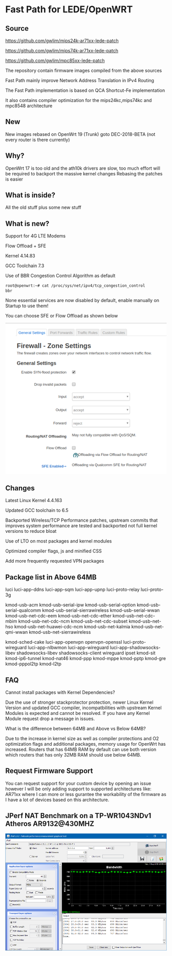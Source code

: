 # Fast Path for LEDE/OpenWRT

Source
------

https://github.com/gwlim/mips24k-ar71xx-lede-patch

https://github.com/gwlim/mips74k-ar71xx-lede-patch

https://github.com/gwlim/mpc85xx-lede-patch

The repository contain firmware images compiled from the above sources

Fast Path mainly improve Network Address Translation in IPv4 Routing

The Fast Path implementation is based on QCA Shortcut-Fe implementation

It also contains compiler optimization for the mips24kc,mips74kc and mpc8548 architecture

New
---

New images rebased on OpenWrt 19 (Trunk) goto DEC-2018-BETA (not every router is there currently)

Why?
----

OpenWrt 17 is too old and the ath10k drivers are slow, too much effort will be required to backport the massive kernel changes
Rebasing the patches is easier

What is inside?
---------------

All the old stuff plus some new stuff

What is new?
------------
Support for 4G LTE Modems

Flow Offload + SFE

Kernel 4.14.83

GCC Toolchain 7.3

Use of BBR Congestion Control Algorithm as default

```
root@openwrt:~# cat /proc/sys/net/ipv4/tcp_congestion_control
bbr
```

None essential services are now disabled by default, enable manually on Startup to use them!

You can choose SFE or Flow Offload as shown below

![alt text](https://raw.githubusercontent.com/gwlim/Fast-Path-LEDE-OpenWRT/master/sfe-offload.PNG)


Changes
-------
Latest Linux Kernel 4.4.163

Updated GCC toolchain to 6.5

Backported Wireless/TCP Performance patches, upstream commits that improves system performance are tested and backported not full kernel versions to reduce bloat

Use of LTO on most packages and kernel modules

Optimized compiler flags, js and minified CSS

Add more frequently requested VPN packages

Package list in Above 64MB
--------------------------

luci luci-app-ddns luci-app-sqm luci-app-upnp luci-proto-relay luci-proto-3g

kmod-usb-acm kmod-usb-serial-ipw kmod-usb-serial-option kmod-usb-serial-qualcomm 
kmod-usb-serial-sierrawireless kmod-usb-serial-wwan kmod-usb-net-cdc-eem 
kmod-usb-net-cdc-ether kmod-usb-net-cdc-mbim kmod-usb-net-cdc-ncm kmod-usb-net-cdc-subset 
kmod-usb-net-hso kmod-usb-net-huawei-cdc-ncm kmod-usb-net-kalmia kmod-usb-net-qmi-wwan 
kmod-usb-net-sierrawireless 

kmod-sched-cake luci-app-openvpn openvpn-openssl luci-proto-wireguard luci-app-nlbwmon 
luci-app-wireguard luci-app-shadowsocks-libev shadowsocks-libev shadowsocks-client wireguard ipset 
kmod-sit kmod-ip6-tunnel kmod-nat46 kmod-ppp kmod-mppe kmod-pptp kmod-gre kmod-pppol2tp kmod-l2tp 

FAQ
---

Cannot install packages with Kernel Dependencies?

Due the use of stronger stackprotector protection, newer Linux Kernel Version and updated GCC compiler, incompatbilities with upstream Kernel Modules is expected and cannot be resolved.
If you have any Kernel Module request drop a message in issues.

What is the difference between 64MB and Above vs Below 64MB?

Due to the increase in kernel size as well as compiler protections and O2 optimization flags and additional packages, memory usage for OpenWrt has increased.
Routers that has 64MB RAM by default can use both version which routers that has only 32MB RAM should use below 64MB.


Request Firmware Support
------------------------

You can request support for your custom device by opening an issue however I will be only adding support to supported architectures like:
AR71xx where I can more or less gurantee the workability of the firmware as I have a lot of devices based on this architecture.

JPerf NAT Benchmark on a TP-WR1043NDv1 Atheros AR9132@430MHZ
------------------------------------------------------------
![alt text](https://raw.githubusercontent.com/gwlim/Fast-Path-LEDE-OpenWRT/master/bench.PNG)


